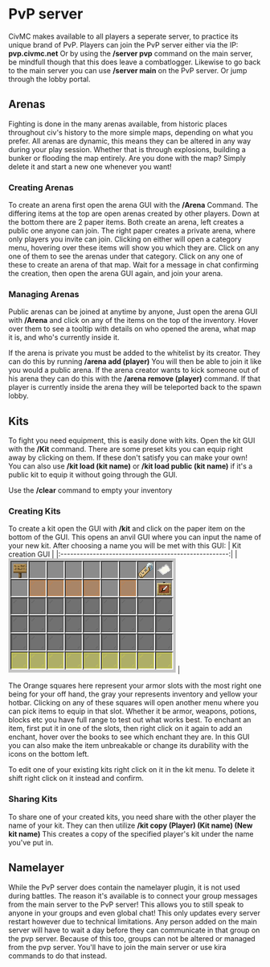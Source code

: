 # PvP server
CivMC makes available to all players a seperate server, to practice its unique brand of PvP. Players can join the PvP server either via the IP: **pvp.civmc.net** 
Or by using the **/server pvp** command on the main server, be mindfull though that this does leave a combatlogger.
Likewise to go back to the main server you can use **/server main** on the PvP server. Or jump through the lobby portal. 

## Arenas
Fighting is done in the many arenas available, from historic places throughout civ's history to the more simple maps, depending on what you prefer.
All arenas are dynamic, this means they can be altered in any way during your play session. Whether that is through explosions, building a bunker or flooding the map entirely.
Are you done with the map? Simply delete it and start a new one whenever you want!

### Creating Arenas
To create an arena first open the arena GUI with the **/Arena** Command. The differing items at the top are open arenas created by other players. Down at the bottom there are 2 paper items. Both create an arena, left creates a public one anyone can join. The right paper creates a private arena, where only players you invite can join.
Clicking on either will open a category menu, hovering over these items will show you which they are. Click on any one of them to see the arenas under that category.
Click on any one of these to create an arena of that map. Wait for a message in chat confirming the creation, then open the arena GUI again, and join your arena. 

### Managing Arenas
Public arenas can be joined at anytime by anyone, Just open the arena GUI with **/Arena** and click on any of the items on the top of the inventory. Hover over them to see a tooltip with details on who opened the arena, what map it is, and who's currently inside it.

If the arena is private you must be added to the whitelist by its creator. They can do this by running **/arena add (player)** You will then be able to join it like you would a public arena.
If the arena creator wants to kick someone out of his arena they can do this with the **/arena remove (player)** command. If that player is currently inside the arena they will be teleported back to the spawn lobby. 

## Kits
To fight you need equipment, this is easily done with kits. Open the kit GUI with the **/Kit** command. There are some preset kits you can equip right away by clicking on them. If these don't satisfy you can make your own!
You can also use **/kit load (kit name)** or **/kit load public (kit name)** if it's a public kit to equip it without going through the GUI. 

Use the **/clear** command to empty your inventory
### Creating Kits
To create a kit open the GUI with **/kit** and click on the paper item on the bottom of the GUI. This opens an anvil GUI where you can input the name of your new kit.
After choosing a name you will be met with this GUI:
|                   Kit creation GUI                   |
|:----------------------------------------------------:|
| ![Kit creation](./media/kitcreation.png) |

The Orange squares here represent your armor slots with the most right one being for your off hand, the gray your represents inventory and yellow your hotbar. 
Clicking on any of these squares will open another menu where you can pick items to equip in that slot. Whether it be armor, weapons, potions, blocks etc you have full range to test out what works best.
To enchant an item, first put it in one of the slots, then right click on it again to add an enchant, hover over the books to see which enchant they are. 
In this GUI you can also make the item unbreakable or change its durability with the icons on the bottom left. 

To edit one of your existing kits right click on it in the kit menu. To delete it shift right click on it instead and confirm. 

### Sharing Kits
To share one of your created kits, you need share with the other player the name of your kit. They can then utilize **/kit copy (Player) (Kit name) (New kit name)** This creates a copy of the specified player's kit under the name you've put in.

## Namelayer
While the PvP server does contain the namelayer plugin, it is not used during battles. The reason it's available is to connect your group messages from the main server to the PvP server! This allows you to still speak to anyone in your groups and even global chat!
This only updates every server restart however due to technical limitations. Any person added on the main server will have to wait a day before they can communicate in that group on the pvp server.
Because of this too, groups can not be altered or managed from the pvp server. You'll have to join the main server or use kira commands to do that instead.